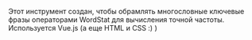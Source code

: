 Этот инструмент создан, чтобы обрамлять многословные ключевые фразы операторами WordStat для вычисления точной частоты.
Используется Vue.js (а еще HTML и CSS :) )
